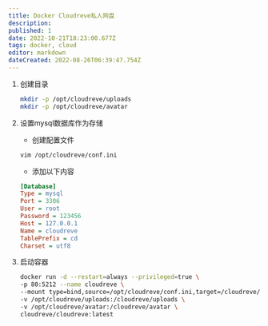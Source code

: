 ```yaml
---
title: Docker Cloudreve私人网盘
description: 
published: 1
date: 2022-10-21T18:23:00.677Z
tags: docker, cloud
editor: markdown
dateCreated: 2022-08-26T06:39:47.754Z
---
```


1. 创建目录
    ```bash
    mkdir -p /opt/cloudreve/uploads
    mkdir -p /opt/cloudreve/avatar
    ```
2. 设置mysql数据库作为存储
    * 创建配置文件
    ```bash
    vim /opt/cloudreve/conf.ini
    ```
    * 添加以下内容
    ```ini
    [Database]
    Type = mysql
    Port = 3306
    User = root
    Password = 123456
    Host = 127.0.0.1
    Name = cloudreve
    TablePrefix = cd
    Charset = utf8
    ```

3. 启动容器
    ```bash
    docker run -d --restart=always --privileged=true \
    -p 80:5212 --name cloudreve \
    --mount type=bind,source=/opt/cloudreve/conf.ini,target=/cloudreve/conf.ini \
    -v /opt/cloudreve/uploads:/cloudreve/uploads \
    -v /opt/cloudreve/avatar:/cloudreve/avatar \
    cloudreve/cloudreve:latest
    ```